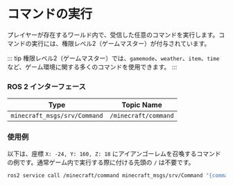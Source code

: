 # コマンドの実行

プレイヤーが存在するワールド内で、受信した任意のコマンドを実行します。コマンドの実行には、権限レベル2（ゲームマスター）が付与されています。

::: tip
権限レベル2（ゲームマスター）では、`gamemode`、`weather`、`item`、`time` など、ゲーム環境に関する多くのコマンドを使用できます。
:::

### ROS 2 インターフェース

| Type                         | Topic Name           |
| ---------------------------- | -------------------- |
| `minecraft_msgs/srv/Command` | `/minecraft/command` |

### 使用例

以下は、座標 `X: -24, Y: 160, Z: 18` にアイアンゴーレムを召喚するコマンドの例です。通常ゲーム内で実行する際に付ける先頭の `/` は不要です。

```bash
ros2 service call /minecraft/command minecraft_msgs/srv/Command "{command: 'summon minecraft:iron_golem -24 160 18'}"
```

